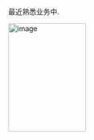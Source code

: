 最近熟悉业务中.

<img width="156" height="218" alt="image" src="https://github.com/user-attachments/assets/3fbd929f-30cd-4934-bddb-1d61c8cd8360" />

